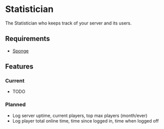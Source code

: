 # Statistician
The Statistician who keeps track of your server and its users.

## Requirements
* [Sponge](https://spongepowered.org)

## Features
### Current
* TODO

### Planned
* Log server uptime, current players, top max players (month/ever)
* Log player total online time, time since logged in, time when logged off